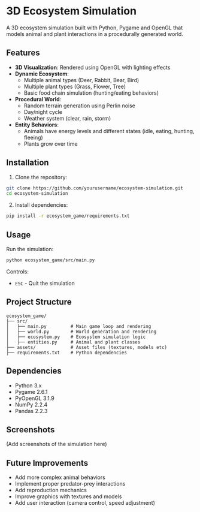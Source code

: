 # 3D Ecosystem Simulation

A 3D ecosystem simulation built with Python, Pygame and OpenGL that models animal and plant interactions in a procedurally generated world.

## Features

- **3D Visualization**: Rendered using OpenGL with lighting effects
- **Dynamic Ecosystem**: 
  - Multiple animal types (Deer, Rabbit, Bear, Bird)
  - Multiple plant types (Grass, Flower, Tree)
  - Basic food chain simulation (hunting/eating behaviors)
- **Procedural World**:
  - Random terrain generation using Perlin noise
  - Day/night cycle
  - Weather system (clear, rain, storm)
- **Entity Behaviors**:
  - Animals have energy levels and different states (idle, eating, hunting, fleeing)
  - Plants grow over time

## Installation

1. Clone the repository:
```bash
git clone https://github.com/yourusername/ecosystem-simulation.git
cd ecosystem-simulation
```

2. Install dependencies:
```bash
pip install -r ecosystem_game/requirements.txt
```

## Usage

Run the simulation:
```bash
python ecosystem_game/src/main.py
```

Controls:
- `ESC` - Quit the simulation

## Project Structure

```
ecosystem_game/
├── src/
│   ├── main.py         # Main game loop and rendering
│   ├── world.py        # World generation and rendering
│   ├── ecosystem.py    # Ecosystem simulation logic
│   ├── entities.py     # Animal and plant classes
├── assets/             # Asset files (textures, models etc)
├── requirements.txt    # Python dependencies
```

## Dependencies

- Python 3.x
- Pygame 2.6.1
- PyOpenGL 3.1.9
- NumPy 2.2.4
- Pandas 2.2.3

## Screenshots

(Add screenshots of the simulation here)

## Future Improvements

- Add more complex animal behaviors
- Implement proper predator-prey interactions
- Add reproduction mechanics
- Improve graphics with textures and models
- Add user interaction (camera control, speed adjustment)

